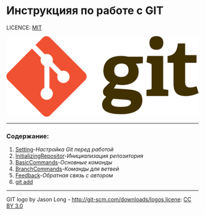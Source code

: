 # Инструкцияя по работе с GIT

LICENCE: [MIT](/licence.md)

![Git-logo](./assets/Git-logo.svg.png)

---

### Содержание:

1. [Setting](Setting.md)-*Настройка Git перед работой*
2. [InitializingRepositor](InitializingRepository.md)-*Инициализация репозитория*
3. [BasicCommands](BasicCommands)-*Основные команды*
4. [BranchCommands](BranchCommand)-*Команды для ветвей*
5. [Feedback](Feedback)-*Обратная связь с автором*
6. [git add](add.md)

---

 GIT logo by Jason Long - http://git-scm.com/downloads/logos,licene: [CC BY 3.0](https://creativecommons.org/licenses/by/3.0/)
